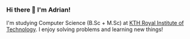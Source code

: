 ### Hi there 👋 I'm Adrian!

I'm studying Computer Science (B.Sc + M.Sc) at [KTH Royal Institute of Technology](https://www.kth.se/en/studies). I enjoy solving problems and learning new things!

<!--
**adriansalamon/adriansalamon** is a ✨ _special_ ✨ repository because its `README.md` (this file) appears on your GitHub profile.

Here are some ideas to get you started:

- 🔭 I’m currently working on ...
- 🌱 I’m currently learning ...
- 👯 I’m looking to collaborate on ...
- 🤔 I’m looking for help with ...
- 💬 Ask me about ...
- 📫 How to reach me: ...
- 😄 Pronouns: ...
- ⚡ Fun fact: ...
-->
